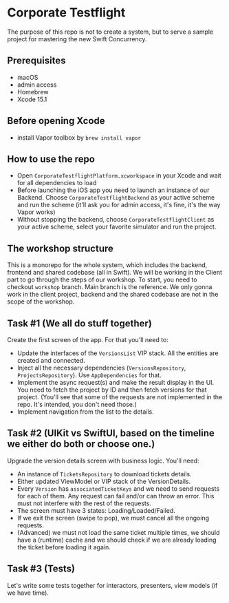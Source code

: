 # Corporate Testflight

The purpose of this repo is not to create a system, but to serve a sample project for mastering the new Swift Concurrency.

## Prerequisites

* macOS
* admin access
* Homebrew
* Xcode 15.1 

## Before opening Xcode

* install Vapor toolbox by `brew install vapor`

## How to use the repo

* Open `CorporateTestflightPlatform.xcworkspace` in your Xcode and wait for all dependencies to load
* Before launching the iOS app you need to launch an instance of our Backend. Choose `CorporateTestflightBackend` as your active scheme and run the scheme (it'll ask you for admin access, it's fine, it's the way Vapor works)
* Without stopping the backend, choose `CorporateTestflightClient` as your active scheme, select your favorite simulator and run the project.

## The workshop structure

This is a monorepo for the whole system, which includes the backend, frontend and shared codebase (all in Swift).
We will be working in the Client part to go through the steps of our workshop. 
To start, you need to checkout `workshop` branch. Main branch is the reference. 
We only gonna work in the client project, backend and the shared codebase are not in the scope of the workshop.

## Task #1 (We all do stuff together)

Create the first screen of the app.
For that you'll need to:

* Update the interfaces of the `VersionsList` VIP stack. All the entities are created and connected.
* Inject all the necessary dependencies (`VersionsRepository`, `ProjectsRepository`). Use `AppDependencies` for that.
* Implement the async request(s) and make the result display in the UI. You need to fetch the project by ID and then fetch versions for that project. (You'll see that some of the requests are not implemented in the repo. It's intended, you don't need those.)
* Implement navigation from the list to the details.

## Task #2 (UIKit vs SwiftUI, based on the timeline we either do both or choose one.)

Upgrade the version details screen with business logic.
You'll need:

* An instance of `TicketsRepository` to download tickets details.
* Either updated ViewModel or VIP stack of the VersionDetails. 
* Every `Version` has `associatedTicketKeys` and we need to send requests for each of them. Any request can fail and/or can throw an error. This must not interfere with the rest of the requests.
* The screen must have 3 states: Loading/Loaded/Failed.
* If we exit the screen (swipe to pop), we must cancel all the ongoing requests.
* (Advanced) we must not load the same ticket multiple times, we should have a (runtime) cache and we should check if we are already loading the ticket before loading it again.

## Task #3 (Tests)

Let's write some tests together for interactors, presenters, view models (if we have time).
